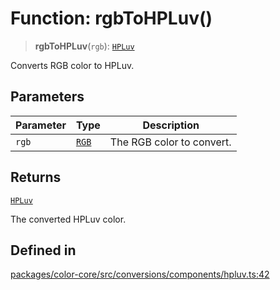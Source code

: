 # Function: rgbToHPLuv()

> **rgbToHPLuv**(`rgb`): [`HPLuv`](../type-aliases/HPLuv.md)

Converts RGB color to HPLuv.

## Parameters

| Parameter | Type | Description |
| ------ | ------ | ------ |
| `rgb` | [`RGB`](../type-aliases/RGB.md) | The RGB color to convert. |

## Returns

[`HPLuv`](../type-aliases/HPLuv.md)

The converted HPLuv color.

## Defined in

[packages/color-core/src/conversions/components/hpluv.ts:42](https://github.com/iamlite/color-core-mono-test/blob/d94d70fcd3b8bc32b54a8388048088ead1ff133f/packages/color-core/src/conversions/components/hpluv.ts#L42)

